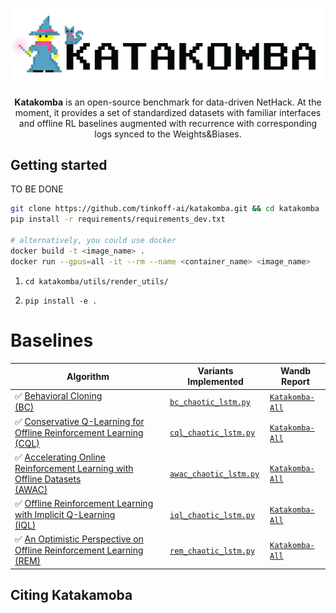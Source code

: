![Katakomba: Tools and Benchmarks for Data-Driven NetHack](katakomba.png)

<p align="center"><b>Katakomba</b> is an open-source benchmark for data-driven NetHack. At the moment, it provides a set of standardized datasets with familiar interfaces and offline RL baselines augmented with recurrence with corresponding logs synced to the Weights&Biases.</p>

## Getting started
TO BE DONE

```bash
git clone https://github.com/tinkoff-ai/katakomba.git && cd katakomba
pip install -r requirements/requirements_dev.txt

# alternatively, you could use docker
docker build -t <image_name> .
docker run --gpus=all -it --rm --name <container_name> <image_name>
```

1. ```cd katakomba/utils/render_utils/```

2. ```pip install -e .```

# Baselines

| Algorithm                                                                                                                       | Variants Implemented                               | Wandb Report |
|---------------------------------------------------------------------------------------------------------------------------------|----------------------------------------------------| ----------- |
| ✅ [Behavioral Cloning <br>(BC)](https://www.semanticscholar.org/paper/Cognitive-models-from-subcognitive-skills-Michie-Bain/d40aff59c9b0785e0d75765b0040430ffc377f2d)                                                                                                   | [`bc_chaotic_lstm.py`](algorithms/small_scale/bc_chaotic_lstm.py) |  [`Katakomba-All`]()
| ✅ [Conservative Q-Learning for Offline Reinforcement Learning <br>(CQL)](https://arxiv.org/abs/2006.04779)                      | [`cql_chaotic_lstm.py`](algorithms/small_scale/cql_chaotic_lstm.py)                      | [`Katakomba-All`]()
| ✅ [Accelerating Online Reinforcement Learning with Offline Datasets <br>(AWAC)](https://arxiv.org/abs/2006.09359)               | [`awac_chaotic_lstm.py`](algorithms/small_scale/awac_chaotic_lstm.py)                    | [`Katakomba-All`]()
| ✅ [Offline Reinforcement Learning with Implicit Q-Learning <br>(IQL)](https://arxiv.org/abs/2110.06169)                         | [`iql_chaotic_lstm.py`](algorithms/small_scale/iql_chaotic_lstm.py)                      | [`Katakomba-All`]()
| ✅ [An Optimistic Perspective on Offline Reinforcement Learning <br>(REM)](https://arxiv.org/abs/1907.04543)                     | [`rem_chaotic_lstm.py`](algorithms/small_scale/rem_chaotic_lstm.py)                      | [`Katakomba-All`]()

## Citing Katakamoba
```bibtex

```
